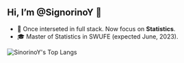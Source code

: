 ## Hi, I’m @SignorinoY 👋

- 🧐 Once interseted in full stack. Now focus on **Statistics**.
- 🎓 Master of Statistics in SWUFE (expected June, 2023).

![SinorinoY's Top Langs](https://github-readme-stats.vercel.app/api/top-langs/?username=signorinoy&layout=compact)

